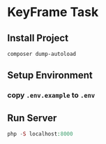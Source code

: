 # KeyFrame Task

## Install Project

```
composer dump-autoload
```

## Setup Environment

### copy `.env.example` to `.env`

## Run Server

```php
php -S localhost:8000
```
